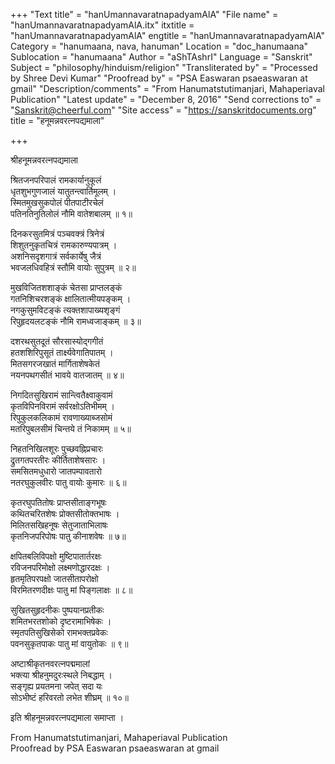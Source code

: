 +++
"Text title" = "hanUmannavaratnapadyamAlA"
"File name" = "hanUmannavaratnapadyamAlA.itx"
itxtitle = "hanUmannavaratnapadyamAlA"
engtitle = "hanUmannavaratnapadyamAlA"
Category = "hanumaana, nava, hanuman"
Location = "doc_hanumaana"
Sublocation = "hanumaana"
Author = "aShTAshrI"
Language = "Sanskrit"
Subject = "philosophy/hinduism/religion"
"Transliterated by" = "Processed by Shree Devi Kumar"
"Proofread by" = "PSA Easwaran psaeaswaran at gmail"
"Description/comments" = "From Hanumatstutimanjari, Mahaperiaval Publication"
"Latest update" = "December 8, 2016"
"Send corrections to" = "Sanskrit@cheerful.com"
"Site access" = "https://sanskritdocuments.org"
title = "हनूमन्नवरत्नपद्यमाला"

+++
  
 श्रीहनूमन्नवरत्नपद्यमाला   
  
श्रितजनपरिपालं रामकार्यानुकूलं  
धृतशुभगुणजालं यातुतन्त्वार्तिमूलम् ।  
स्मितमुखसुकपोलं पीतपाटीरचेलं  
पतिनतिनुतिलोलं नौमि वातेशबालम् ॥ १॥  
  
दिनकरसुतमित्रं पञ्चवक्त्रं त्रिनेत्रं  
शिशुतनुकृतचित्रं रामकारुण्यपात्रम् ।  
अशनिसदृशगात्रं सर्वकार्येषु जैत्रं  
भवजलधिवहित्रं स्तौमि वायोः सुपुत्रम् ॥ २॥  
  
मुखविजितशशाङ्कं चेतसा प्राप्तलङ्कं  
गतनिशिचरशङ्कं क्षालितात्मीयपङ्कम् ।  
नगकुसुमविटङ्कं त्यक्तशापाख्यश‍ृङ्गं  
रिपुहृदयलटङ्कं नौमि रामध्वजाङ्कम् ॥ ३॥  
  
दशरथसुतदूतं सौरसास्योद्गगीतं  
हतशशिरिपुसूतं तार्क्ष्यवेगातिपातम् ।  
मितसगरजखातं मार्गिताशेषकेतं  
नयनपथगसीतं भावये वातजातम् ॥ ४॥  
  
निगदितसुखिरामं सान्त्वितैक्ष्वाकुवामं  
कृतविपिनविरामं सर्वरक्षोऽतिभीमम् ।  
रिपुकुलकलिकामं रावणाख्याब्जसोमं  
मतरिपुबलसीमं चिन्तये तं निकामम् ॥ ५॥  
  
निहतनिखिलशूरः पुच्छवह्निप्रचारः  
द्रुतगतपरतीरः कीर्तिताशेषसारः ।  
समसितमधुधारो जातपम्पावतारो  
नतरघुकुलवीरः पातु वायोः कुमारः ॥ ६॥  
  
कृतरघुपतितोषः प्राप्तसीताङ्गभूषः  
कथितचरितशेषः प्रोक्तसीतोक्तभाषः ।  
मिलितसखिहनूषः सेतुजाताभिलाषः  
कृतनिजपरिपोषः पातु कीनाशवेषः ॥ ७॥  
  
क्षपितबलिविपक्षो मुष्टिपातार्तरक्षः  
रविजनपरिमोक्षो लक्ष्मणोद्धारदक्षः ।  
हृतमृतिपरपक्षो जातसीतापरोक्षो  
विरमितरणदीक्षः पातु मां पिङ्गलाक्षः ॥ ८॥  
  
सुखितसुहृदनीकः पुष्पयानप्रतीकः  
शमितभरतशोको दृष्टरामाभिषेकः ।  
स्मृतपतिसुखिसेको रामभक्तप्रवेकः  
पवनसुकृतपाकः पातु मां वायुतोकः ॥ ९॥  
  
अष्टाश्रीकृतनवरत्नपद्ममालां  
भक्त्या श्रीहनुमदुरःस्थले निबद्धाम् ।  
सङ्गृह्य प्रयतमना जपेत् सदा यः  
सोऽभीष्टं हरिवरतो लभेत शीघ्रम् ॥ १०॥  
  
इति श्रीहनूमन्नवरत्नपद्यमाला समाप्ता ।  
  
From Hanumatstutimanjari, Mahaperiaval Publication  
Proofread by PSA Easwaran psaeaswaran at gmail  
  
